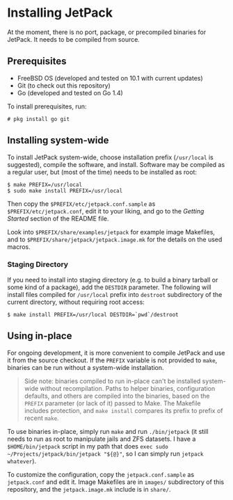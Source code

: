 Installing JetPack
==================

At the moment, there is no port, package, or precompiled binaries for
JetPack. It needs to be compiled from source.

Prerequisites
-------------

 - FreeBSD OS (developed and tested on 10.1 with current updates)
 - Git (to check out this repository)
 - Go (developed and tested on Go 1.4)
 
 To install prerequisites, run:

    # pkg install go git

Installing system-wide
----------------------

To install JetPack system-wide, choose installation prefix
(`/usr/local` is suggested), compile the software, and
install. Software may be compiled as a regular user, but (most of the
time) needs to be installed as root:

    $ make PREFIX=/usr/local
    $ sudo make install PREFIX=/usr/local

Then copy the `$PREFIX/etc/jetpack.conf.sample` as
`$PREFIX/etc/jetpack.conf`, edit it to your liking, and go to the
_Getting Started_ section of the README file.

Look into `$PREFIX/share/examples/jetpack` for example image
Makefiles, and to `$PREFIX/share/jetpack/jetpack.image.mk` for the
details on the used macros.

### Staging Directory

If you need to install into staging directory (e.g. to build a binary
tarball or some kind of a package), add the `DESTDIR` parameter. The
following will install files compiled for `/usr/local` prefix into
`destroot` subdirectory of the current directory, without requiring
root access:

    $ make install PREFIX=/usr/local DESTDIR=`pwd`/destroot

Using in-place
--------------

For ongoing development, it is more convenient to compile JetPack and
use it from the source checkout. If the `PREFIX` variable is not
provided to `make`, binaries can be run without a system-wide
installation.

> Side note: binaries compiled to run in-place can't be installed
> system-wide without recompilation. Paths to helper binaries,
> configuration defaults, and others are compiled into the binaries,
> based on the `PREFIX` parameter (or lack of it) passed to
> Make. The Makefile includes protection, and `make install` compares
> its prefix to prefix of recent `make`.

To use binaries in-place, simply run `make` and run `./bin/jetpack`
(it still needs to run as root to manipulate jails and ZFS datasets. I
have a `$HOME/bin/jetpack` script in my path that does
`exec sudo ~/Projects/jetpack/bin/jetpack "${@}"`, so I can simply run
`jetpack whatever`).

To customize the configuration, copy the `jetpack.conf.sample` as
`jetpack.conf` and edit it. Image Makefiles are in `images/`
subdirectory of this repository, and the `jetpack.image.mk` include is
in `share/`.
